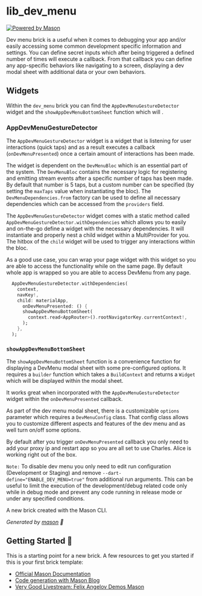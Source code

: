 # lib_dev_menu

[![Powered by Mason](https://img.shields.io/endpoint?url=https%3A%2F%2Ftinyurl.com%2Fmason-badge)](https://github.com/felangel/mason)

Dev menu brick is a useful when it comes to debugging your app and/or easily accessing some common development specific information and settings. You can define secret inputs which after being triggered a defined number of times will execute a callback. From that callback you can define any app-specific behaviors like navigating to a screen, displaying a dev modal sheet with additional data or your own behaviors.

## Widgets

Within the `dev_menu` brick you can find the `AppDevMenuGestureDetector` widget and the `showAppDevMenuBottomSheet` function which will .

### AppDevMenuGestureDetector

The `AppDevMenuGestureDetector` widget is a widget that is listening for user interactions (quick taps) and as a result executes a callback (`onDevMenuPresented`) once a certain amount of interactions has been made.

The widget is dependent on the `DevMenuBloc` which is an essential part of the system. The `DevMenuBloc` contains the necessary logic for registering and emitting stream events after a specific number of taps has been made. By default that number is 5 taps, but a custom number can be specified (by setting the `maxTaps` value when instantiating the bloc). The `DevMenuDependencies.from` factory can be used to define all necessary dependencies which can be accessed from the `providers` field.

The `AppDevMenuGestureDetector` widget comes with a static method called `AppDevMenuGestureDetector.withDependencies` which allows you to easily and on-the-go define a widget with the necessary dependencies. It will instantiate and properly nest a child widget within a MultiProvider for you. The hitbox of the `child` widget will be used to trigger any interactions within the bloc.

As a good use case, you can wrap your page widget with this widget so you are able to access the functionality while on the same page. By default whole app is wrapped so you are able to access DevMenu from any page.

```dart
  AppDevMenuGestureDetector.withDependencies(
    context,
    navKey!,
    child: materialApp,
      onDevMenuPresented: () {
      showAppDevMenuBottomSheet(
        context.read<AppRouter>().rootNavigatorKey.currentContext!,
      );
    },
  );

```

### `showAppDevMenuBottomSheet`

The `showAppDevMenuBottomSheet` function is a convenience function for displaying a DevMenu modal sheet with some pre-configured options. It requires a `builder` function which takes a `BuildContext` and returns a `Widget` which will be displayed within the modal sheet.

It works great when incorporated with the `AppDevMenuGestureDetector` widget within the `onDevMenuPresented` callback.

As part of the dev menu modal sheet, there is a customizable `options` parameter which requires a `DevMenuConfig` class. That config class allows you to customize different aspects and features of the dev menu and as well turn on/off some options.

By default after you trigger  `onDevMenuPresented` callback you only need to add your proxy ip and restart app so you are all set to use Charles.
Alice is working right out of the box.

`Note:` To disable dev menu you only need to edit run configuration (Development or Staging) and remove `--dart-define="ENABLE_DEV_MENU=true"` from additional run arguments.
This can be useful to limit the execution of the development/debug related code only while in debug mode and prevent any code running in release mode or under any specified conditions.

A new brick created with the Mason CLI.

_Generated by [mason][1] 🧱_

## Getting Started 🚀

This is a starting point for a new brick.
A few resources to get you started if this is your first brick template:

- [Official Mason Documentation][2]
- [Code generation with Mason Blog][3]
- [Very Good Livestream: Felix Angelov Demos Mason][4]

[1]: https://github.com/felangel/mason
[2]: https://github.com/felangel/mason/tree/master/packages/mason_cli#readme
[3]: https://verygood.ventures/blog/code-generation-with-mason
[4]: https://youtu.be/G4PTjA6tpTU
